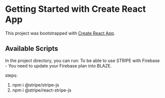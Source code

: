 # Getting Started with Create React App

This project was bootstrapped with [Create React App](https://github.com/facebook/create-react-app).

## Available Scripts

In the project directory, you can run:
To be able to use STRIPE with Firebase - You need to update your Firebase plan into BLAZE.

steps:

1. npm i @stripe/stripe-js
2. npm i @stripe/react-stripe-js

